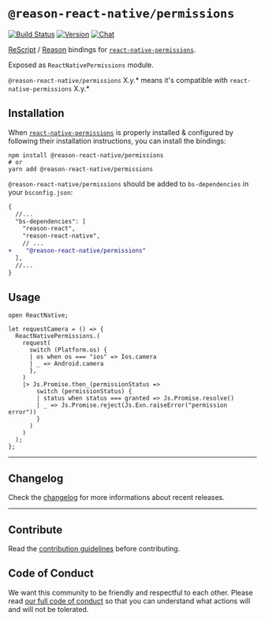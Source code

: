 # `@reason-react-native/permissions`

[![Build Status](https://github.com/reason-react-native/permissions/workflows/Build/badge.svg)](https://github.com/reason-react-native/permissions/actions)
[![Version](https://img.shields.io/npm/v/@reason-react-native/permissions.svg)](https://www.npmjs.com/@reason-react-native/permissions)
[![Chat](https://img.shields.io/discord/235176658175262720.svg?logo=discord&colorb=blue)](https://reasonml-community.github.io/reason-react-native/discord/)

[ReScript](https://rescript-lang.org) / [Reason](https://reasonml.github.io) bindings for
[`react-native-permissions`](https://github.com/react-native-community/react-native-permissions).

Exposed as `ReactNativePermissions` module.

`@reason-react-native/permissions` X.y.\* means it's compatible with
`react-native-permissions` X.y.\*

## Installation

When
[`react-native-permissions`](https://github.com/react-native-community/react-native-permissions)
is properly installed & configured by following their installation instructions,
you can install the bindings:

```console
npm install @reason-react-native/permissions
# or
yarn add @reason-react-native/permissions
```

`@reason-react-native/permissions` should be added to `bs-dependencies` in your
`bsconfig.json`:

```diff
{
  //...
  "bs-dependencies": [
    "reason-react",
    "reason-react-native",
    // ...
+    "@reason-react-native/permissions"
  ],
  //...
}
```

## Usage

```reason
open ReactNative;

let requestCamera = () => {
  ReactNativePermissions.(
    request(
      switch (Platform.os) {
      | os when os === "ios" => Ios.camera
      | _ => Android.camera
      },
    )
    |> Js.Promise.then_(permissionStatus =>
        switch (permissionStatus) {
        | status when status === granted => Js.Promise.resolve()
        | _ => Js.Promise.reject(Js.Exn.raiseError("permission error"))
        }
      )
    )
  );
};
```

---

## Changelog

Check the [changelog](./CHANGELOG.md) for more informations about recent
releases.

---

## Contribute

Read the
[contribution guidelines](https://github.com/reason-react-native/.github/blob/master/CONTRIBUTING.md)
before contributing.

## Code of Conduct

We want this community to be friendly and respectful to each other. Please read
[our full code of conduct](https://github.com/reason-react-native/.github/blob/master/CODE_OF_CONDUCT.md)
so that you can understand what actions will and will not be tolerated.
